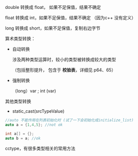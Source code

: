 double 转换成 float， 如果不足保值，结果不确定

float 转换成 int，如果不足保值，结果不确定 （因为c++ 没有定义）

long 转换成 short，如果不足保值，复制右边字节



算术类型转换：

- 自动转换

  涉及两种类型运算时，较小的类型被转换成较大的类型 

  （包括整形提升， 包含于 **校验表**，详细见 p64、65）

- 强制转换

  （long）var ;  int (var)

其他类型转换

- static_cast<targetType>(srcTypeValue)



```c++
//auto 不能作用在列表初始化时 (试了一下会初始化成initialize_list)
auto a = {1,4,5}; //not ok

int a[] = {};
auto b = a; //ok
```



cctype，有很多类型相关的常用方法











